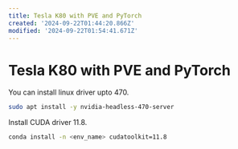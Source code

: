 ```yaml
---
title: Tesla K80 with PVE and PyTorch
created: '2024-09-22T01:44:20.866Z'
modified: '2024-09-22T01:54:41.671Z'
---
```


# Tesla K80 with PVE and PyTorch

You can install linux driver upto 470.

```bash
sudo apt install -y nvidia-headless-470-server
```

Install CUDA driver 11.8.

```bash
conda install -n <env_name> cudatoolkit=11.8
```
